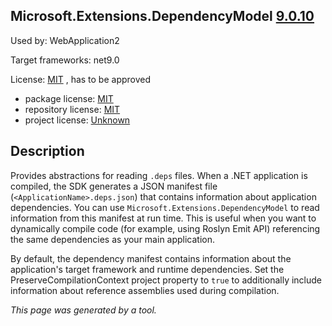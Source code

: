 Microsoft.Extensions.DependencyModel [9.0.10](https://www.nuget.org/packages/Microsoft.Extensions.DependencyModel/9.0.10)
--------------------

Used by: WebApplication2

Target frameworks: net9.0

License: [MIT](../../../../licenses/mit) , has to be approved

- package license: [MIT](https://licenses.nuget.org/MIT) 
- repository license: [MIT](https://github.com/dotnet/runtime) 
- project license: [Unknown](https://dot.net/) 

Description
-----------
Provides abstractions for reading `.deps` files. When a .NET application is compiled, the SDK generates a JSON manifest file (`<ApplicationName>.deps.json`) that contains information about application dependencies. You can use `Microsoft.Extensions.DependencyModel` to read information from this manifest at run time. This is useful when you want to dynamically compile code (for example, using Roslyn Emit API) referencing the same dependencies as your main application.

By default, the dependency manifest contains information about the application's target framework and runtime dependencies. Set the PreserveCompilationContext project property to `true` to additionally include information about reference assemblies used during compilation.

*This page was generated by a tool.*